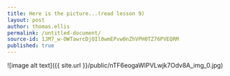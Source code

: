 ```yaml
---
title: Here is the picture...(read lesson 9)
layout: post
author: thomas.ellis
permalink: /untitled-document/
source-id: 1JM7_w-OWTawrcDjOIl0wmEPvw0nZhVPH0TZ76PVEQRM
published: true
---
```

![image alt text]({{ site.url }}/public/nTF6eogaWlPVLwjk7Odv8A_img_0.jpg)

